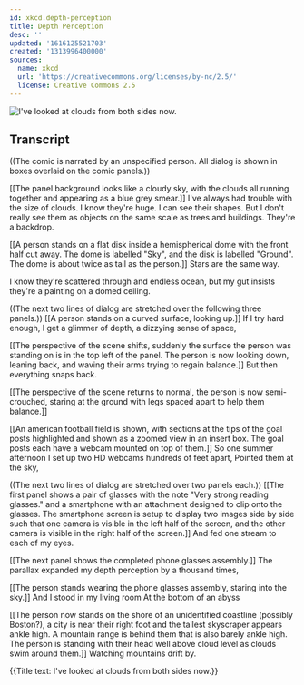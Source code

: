 ```yaml
---
id: xkcd.depth-perception
title: Depth Perception
desc: ''
updated: '1616125521703'
created: '1313996400000'
sources:
  name: xkcd
  url: 'https://creativecommons.org/licenses/by-nc/2.5/'
  license: Creative Commons 2.5
---
```

![I've looked at clouds from both sides now.](https://imgs.xkcd.com/comics/depth_perception.png)

## Transcript
((The comic is narrated by an unspecified person. All dialog is shown in boxes overlaid on the comic panels.))

[[The panel background looks like a cloudy sky, with the clouds all running together and appearing as a blue
grey smear.]]
I've always had trouble with the size of clouds.
I 
know
 they're huge. I can see their shapes.
But I don't really see them as objects on the same scale as trees and buildings.
They're a backdrop.

[[A person stands on a flat disk inside a hemispherical dome with the front half cut away. The dome is labelled "Sky", and the disk is labelled "Ground". The dome is about twice as tall as the person.]]
Stars are the same way.

I know they're scattered through and endless ocean, but my gut insists they're a painting on a domed ceiling.

((The next two lines of dialog are stretched over the following three panels.))
[[A person stands on a curved surface, looking up.]]
If I try hard enough, I get a glimmer of depth, a dizzying sense of space,

[[The perspective of the scene shifts, suddenly the surface the person was standing on is in the top left of the panel. The person is now looking down, leaning back, and waving their arms trying to regain balance.]]
But then everything snaps back.

[[The perspective of the scene returns to normal, the person is now semi-crouched, staring at the ground with legs spaced apart to help them balance.]]

[[An american football field is shown, with sections at the tips of the goal posts highlighted and shown as a zoomed view in an insert box. The goal posts each have a webcam mounted on top of them.]]
So one summer afternoon
I set up two HD webcams hundreds of feet apart,
Pointed them at the sky,

((The next two lines of dialog are stretched over two panels each.))
[[The first panel shows a pair of glasses with the note "Very strong reading glasses." and a smartphone with an attachment designed to clip onto the glasses. The smartphone screen is setup to display two images side by side such that one camera is visible in the left half of the screen, and the other camera is visible in the right half of the screen.]]
And fed one stream to each of my eyes.

[[The next panel shows the completed phone
glasses assembly.]]
The parallax expanded my depth perception by a thousand times,

[[The person stands wearing the phone
glasses assembly, staring into the sky.]]
And I stood in my living room
At the bottom of an abyss

[[The person now stands on the shore of an unidentified coastline (possibly Boston?), a city is near their right foot and the tallest skyscraper appears ankle high. A mountain range is behind them that is also barely ankle high. The person is standing with their head well above cloud level as clouds swim around them.]]
Watching mountains drift by.

{{Title text: I've looked at clouds from both sides now.}}

